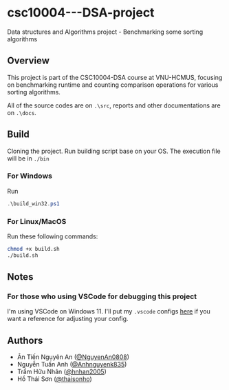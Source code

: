 # csc10004---DSA-project

Data structures and Algorithms project - Benchmarking some sorting algorithms

## Overview

This project is part of the CSC10004-DSA course at VNU-HCMUS, focusing on benchmarking runtime and counting comparison operations for various sorting algorithms.

All of the source codes are on `.\src`, reports and other documentations are on `.\docs`.

## Build

Cloning the project.
Run building script base on your OS. The execution file will be in `./bin`

### For Windows

Run

``` powershell
.\build_win32.ps1
```

### For Linux/MacOS

Run these following commands:

``` sh
chmod +x build.sh
./build.sh
```

## Notes

### For those who using VSCode for debugging this project

I'm using VSCode on Windows 11. I'll put my `.vscode` configs [here](docs/vscode_windows_config.md) if you want a reference for adjusting your config.

## Authors

* Ân Tiến Nguyên An ([@NguyenAn0808](https://github.com/NguyenAn0808))
* Nguyễn Tuấn Anh ([@Anhnguyenk835](https://github.com/Anhnguyenk835))
* Trầm Hữu Nhân ([@hnhan2005](https://github.com/hnhan2005))
* Hồ Thái Sơn ([@thaisonho](https://github.com/thaisonho))
